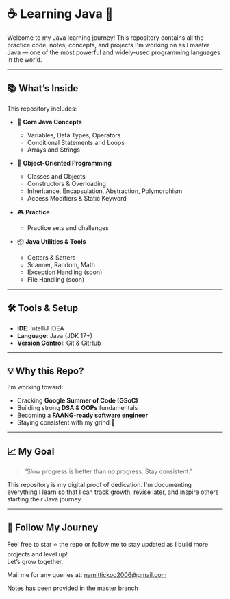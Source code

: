 # ☕ Learning Java 🚀

Welcome to my Java learning journey! This repository contains all the practice code, notes, concepts, and projects I'm working on as I master Java — one of the most powerful and widely-used programming languages in the world.

---

## 📚 What’s Inside

This repository includes:

- 🔰 **Core Java Concepts**
  - Variables, Data Types, Operators
  - Conditional Statements and Loops
  - Arrays and Strings

- 🧱 **Object-Oriented Programming**
  - Classes and Objects
  - Constructors & Overloading
  - Inheritance, Encapsulation, Abstraction, Polymorphism
  - Access Modifiers & Static Keyword

- 🎮 **Practice**
  - Practice sets and challenges

- 📦 **Java Utilities & Tools**
  - Getters & Setters
  - Scanner, Random, Math
  - Exception Handling (soon)
  - File Handling (soon)

---

## 🛠️ Tools & Setup

- **IDE**: IntelliJ IDEA
- **Language**: Java (JDK 17+)
- **Version Control**: Git & GitHub

---

## 💡 Why this Repo?

I'm working toward:
- Cracking **Google Summer of Code (GSoC)**
- Building strong **DSA & OOPs** fundamentals
- Becoming a **FAANG-ready software engineer**
- Staying consistent with my grind 💪

---

## 📈 My Goal

> “Slow progress is better than no progress. Stay consistent.”

This repository is my digital proof of dedication. I'm documenting everything I learn so that I can track growth, revise later, and inspire others starting their Java journey.

---

## 🚀 Follow My Journey

Feel free to star ⭐ the repo or follow me to stay updated as I build more projects and level up!  
Let’s grow together.

Mail me for any queries at: namittickoo2006@gmail.com

Notes has been provided in the master branch

